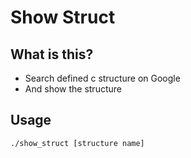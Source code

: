 # Show Struct

## What is this?
* Search defined c structure on Google
* And show the structure

## Usage
```
./show_struct [structure name]
```
